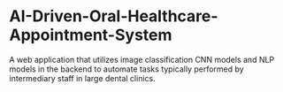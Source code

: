 # AI-Driven-Oral-Healthcare-Appointment-System
A web application that utilizes image classification CNN models and NLP models in the backend to automate tasks typically performed by intermediary staff in large dental clinics.
